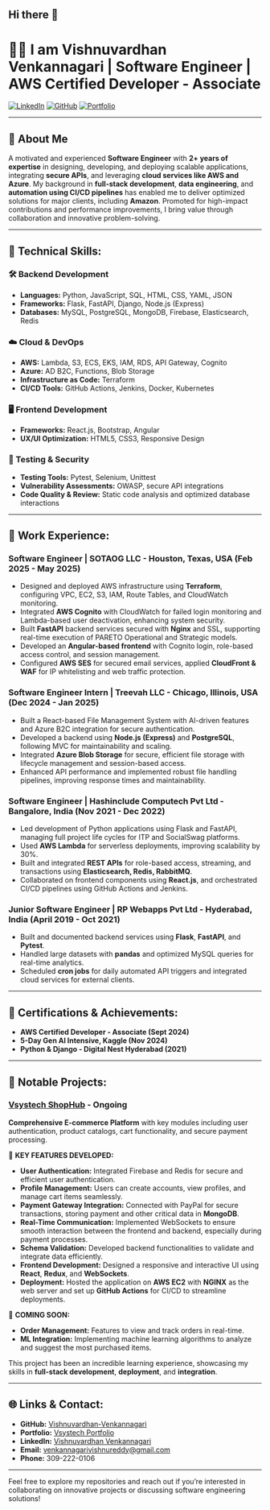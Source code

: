 ## Hi there 👋

# 👨‍💻 I am Vishnuvardhan Venkannagari | Software Engineer | AWS Certified Developer - Associate

[![LinkedIn](https://img.shields.io/badge/LinkedIn-blue)](https://www.linkedin.com/in/vishnuvardhan-venkannagari) [![GitHub](https://img.shields.io/badge/GitHub-black)](https://github.com/Vishnuvardhan-Venkannagari) [![Portfolio](https://img.shields.io/badge/Portfolio-green)](https://portfolio.vsystech.net/)  

---

## 💼 About Me
A motivated and experienced **Software Engineer** with **2+ years of expertise** in designing, developing, and deploying scalable applications, integrating **secure APIs**, and leveraging **cloud services like AWS and Azure**. My background in **full-stack development**, **data engineering**, and **automation using CI/CD pipelines** has enabled me to deliver optimized solutions for major clients, including **Amazon**. Promoted for high-impact contributions and performance improvements, I bring value through collaboration and innovative problem-solving.

---

## 🔧 Technical Skills:
### 🛠️ Backend Development
- **Languages:** Python, JavaScript, SQL, HTML, CSS, YAML, JSON  
- **Frameworks:** Flask, FastAPI, Django, Node.js (Express)  
- **Databases:** MySQL, PostgreSQL, MongoDB, Firebase, Elasticsearch, Redis  

### ☁️ Cloud & DevOps
- **AWS:** Lambda, S3, ECS, EKS, IAM, RDS, API Gateway, Cognito  
- **Azure:** AD B2C, Functions, Blob Storage  
- **Infrastructure as Code:** Terraform
- **CI/CD Tools:** GitHub Actions, Jenkins, Docker, Kubernetes  

### 🖥️ Frontend Development
- **Frameworks:** React.js, Bootstrap, Angular  
- **UX/UI Optimization:** HTML5, CSS3, Responsive Design  

### 🧪 Testing & Security
- **Testing Tools:** Pytest, Selenium, Unittest  
- **Vulnerability Assessments:** OWASP, secure API integrations  
- **Code Quality & Review:** Static code analysis and optimized database interactions
  
---
## 🏢 Work Experience:

### **Software Engineer** | SOTAOG LLC - Houston, Texas, USA (Feb 2025 - May 2025)  
- Designed and deployed AWS infrastructure using **Terraform**, configuring VPC, EC2, S3, IAM, Route Tables, and CloudWatch monitoring.
- Integrated **AWS Cognito** with CloudWatch for failed login monitoring and Lambda-based user deactivation, enhancing system security.
- Built **FastAPI** backend services secured with **Nginx** and SSL, supporting real-time execution of PARETO Operational and Strategic models.
- Developed an **Angular-based frontend** with Cognito login, role-based access control, and session management.
- Configured **AWS SES** for secured email services, applied **CloudFront & WAF** for IP whitelisting and web traffic protection.

### **Software Engineer Intern** | Treevah LLC - Chicago, Illinois, USA (Dec 2024 - Jan 2025)  
- Built a React-based File Management System with AI-driven features and Azure B2C integration for secure authentication.
- Developed a backend using **Node.js (Express)** and **PostgreSQL**, following MVC for maintainability and scaling.
- Integrated **Azure Blob Storage** for secure, efficient file storage with lifecycle management and session-based access.
- Enhanced API performance and implemented robust file handling pipelines, improving response times and maintainability.

### **Software Engineer** | Hashinclude Computech Pvt Ltd - Bangalore, India (Nov 2021 - Dec 2022)  
- Led development of Python applications using Flask and FastAPI, managing full project life cycles for ITP and SocialSwag platforms.
- Used **AWS Lambda** for serverless deployments, improving scalability by 30%.
- Built and integrated **REST APIs** for role-based access, streaming, and transactions using **Elasticsearch, Redis, RabbitMQ**.
- Collaborated on frontend components using **React.js**, and orchestrated CI/CD pipelines using GitHub Actions and Jenkins.

### **Junior Software Engineer** | RP Webapps Pvt Ltd - Hyderabad, India (April 2019 - Oct 2021)  
- Built and documented backend services using **Flask**, **FastAPI**, and **Pytest**.
- Handled large datasets with **pandas** and optimized MySQL queries for real-time analytics.
- Scheduled **cron jobs** for daily automated API triggers and integrated cloud services for external clients.

---

## 📜 Certifications & Achievements:
- **AWS Certified Developer - Associate (Sept 2024)**  
- **5-Day Gen AI Intensive, Kaggle (Nov 2024)**  
- **Python & Django - Digital Nest Hyderabad (2021)**  

---
## 🚀 Notable Projects:

### [Vsystech ShopHub](https://app.vsystech.net/) - Ongoing  
**Comprehensive E-commerce Platform** with key modules including user authentication, product catalogs, cart functionality, and secure payment processing.

🌟 **KEY FEATURES DEVELOPED:**
- **User Authentication:** Integrated Firebase and Redis for secure and efficient user authentication.  
- **Profile Management:** Users can create accounts, view profiles, and manage cart items seamlessly.  
- **Payment Gateway Integration:** Connected with PayPal for secure transactions, storing payment and other critical data in **MongoDB**.  
- **Real-Time Communication:** Implemented WebSockets to ensure smooth interaction between the frontend and backend, especially during payment processes.  
- **Schema Validation:** Developed backend functionalities to validate and integrate data efficiently.  
- **Frontend Development:** Designed a responsive and interactive UI using **React**, **Redux**, and **WebSockets**.  
- **Deployment:** Hosted the application on **AWS EC2** with **NGINX** as the web server and set up **GitHub Actions** for CI/CD to streamline deployments.

🚀 **COMING SOON:**
- **Order Management:** Features to view and track orders in real-time.  
- **ML Integration:** Implementing machine learning algorithms to analyze and suggest the most purchased items.  

This project has been an incredible learning experience, showcasing my skills in **full-stack development**, **deployment**, and **integration**.

---



## 🌐 Links & Contact:
- **GitHub:** [Vishnuvardhan-Venkannagari](https://github.com/Vishnuvardhan-Venkannagari)  
- **Portfolio:** [Vsystech Portfolio](https://portfolio.vsystech.net/)  
- **LinkedIn:** [Vishnuvardhan Venkannagari](https://www.linkedin.com/in/vishnuvardhan-venkannagari)  
- **Email:** venkannagarivishnureddy@gmail.com  
- **Phone:** 309-222-0106  

---

Feel free to explore my repositories and reach out if you’re interested in collaborating on innovative projects or discussing software engineering solutions!

